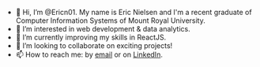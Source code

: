 - 👋 Hi, I’m @Ericn01. My name is Eric Nielsen and I'm a recent graduate of Computer Information Systems of Mount Royal University.
- 👀 I’m interested in web development & data analytics.
- 🌱 I’m currently improving my skills in ReactJS.
- 💞️ I’m looking to collaborate on exciting projects!
- 📫 How to reach me: by [email](mailto:ericnielsen2001@gmail.com) or on [LinkedIn](https://www.linkedin.com/in/eric-nielsen-37a361221).

<!---
Ericn01/Ericn01 is a ✨ special ✨ repository because its `README.md` (this file) appears on your GitHub profile.
You can click the Preview link to take a look at your changes.
--->
